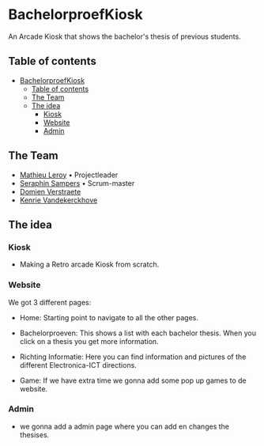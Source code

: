 # BachelorproefKiosk

An Arcade Kiosk that shows the bachelor's thesis of previous students.
 
 
## Table of contents

- [BachelorproefKiosk](#BachelorproefKiosk)
  - [Table of contents](#table-of-contents)
  - [The Team](#the-team)
  - [The idea](#the-idea)
    - [Kiosk](#Kiosk)
    - [Website](#Website)
    - [Admin](#Admin)


## The Team

- [Mathieu Leroy](https://github.com/MathieuLeroy2) • Projectleader
- [Seraphin Sampers](https://github.com/SampersS) • Scrum-master
- [Domien Verstraete](https://github.com/Belgianwafflecorp)
- [Kenrie Vandekerckhove](https://github.com/SimonStnn)

## The idea

### Kiosk

- Making a Retro arcade Kiosk from scratch.

### Website

We got 3 different pages:

- Home:
  Starting point to navigate to all the other pages.

- Bachelorproeven:
 This shows a list with each bachelor thesis. When you click on a thesis you get more information.

- Richting Informatie:
 Here you can find information and pictures of the different Electronica-ICT directions.

- Game:
 If we have extra time we gonna add some pop up games to de website.

### Admin

- we gonna add a admin page where you can add en changes the thesises.

